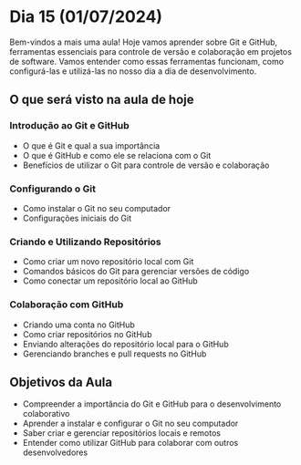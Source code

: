 # Dia 15 (01/07/2024)

Bem-vindos a mais uma aula! Hoje vamos aprender sobre Git e GitHub, ferramentas essenciais para controle de versão e colaboração em projetos de software. Vamos entender como essas ferramentas funcionam, como configurá-las e utilizá-las no nosso dia a dia de desenvolvimento.

## O que será visto na aula de hoje

### Introdução ao Git e GitHub

- O que é Git e qual a sua importância
- O que é GitHub e como ele se relaciona com o Git
- Benefícios de utilizar o Git para controle de versão e colaboração

### Configurando o Git

- Como instalar o Git no seu computador
- Configurações iniciais do Git

### Criando e Utilizando Repositórios

- Como criar um novo repositório local com Git
- Comandos básicos do Git para gerenciar versões de código
- Como conectar um repositório local ao GitHub

### Colaboração com GitHub

- Criando uma conta no GitHub
- Como criar repositórios no GitHub
- Enviando alterações do repositório local para o GitHub
- Gerenciando branches e pull requests no GitHub

## Objetivos da Aula

- Compreender a importância do Git e GitHub para o desenvolvimento colaborativo
- Aprender a instalar e configurar o Git no seu computador
- Saber criar e gerenciar repositórios locais e remotos
- Entender como utilizar GitHub para colaborar com outros desenvolvedores
